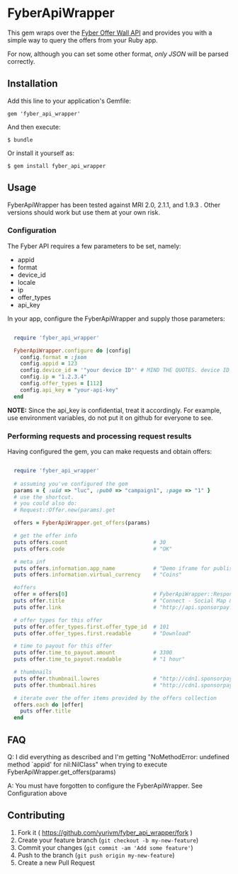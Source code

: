 # FyberApiWrapper

This gem wraps over the [Fyber Offer Wall API](http://developer.fyber.com/content/ios/offer-wall/offer-api/ "Fyber Offer Wall API") and provides you with a simple way to query the offers from your Ruby app.

For now, although you can set some other format, *only JSON* will be parsed correctly.

## Installation

Add this line to your application's Gemfile:

    gem 'fyber_api_wrapper'

And then execute:

    $ bundle

Or install it yourself as:

    $ gem install fyber_api_wrapper

## Usage

FyberApiWrapper has been tested against MRI 2.0, 2.1.1, and 1.9.3 . Other versions should work but use them at your own risk.

### Configuration

The Fyber API requires a few parameters to be set, namely:
  * appid
  * format
  * device_id
  * locale
  * ip
  * offer_types
  * api_key

In your app, configure the FyberApiWrapper and supply those parameters:

```ruby

  require 'fyber_api_wrapper'

  FyberApiWrapper.configure do |config|
    config.format = :json
    config.appid = 123
    config.device_id = '"your device ID"' # MIND THE QUOTES. device ID has quotes.
    config.ip = "1.2.3.4"
    config.offer_types = [112]
    config.api_key = "your-api-key"
  end

```
**NOTE:** Since the api_key is confidential, treat it accordingly. For example, use environment variables, do not put it on github for everyone to see.

### Performing requests and processing request results

Having configured the gem, you can make requests and obtain offers:

```ruby

  require 'fyber_api_wrapper'
  
  # assuming you've configured the gem
  params = { :uid => "luc", :pub0 => "campaign1", :page => "1" }
  # use the shortcut. 
  # you could also do:
  # Request::Offer.new(params).get

  offers = FyberApiWrapper.get_offers(params)

  # get the offer info
  puts offers.count                           # 30
  puts offers.code                            # "OK"

  # meta inf
  puts offers.information.app_name            # "Demo iframe for publisher - do not touch"
  puts offers.information.virtual_currency    # "Coins"

  #offers 
  offer = offers[0]                           # FyberApiWrapper::Response::Offer
  puts offer.title                            # "Connect - Social Map & Address Book"
  puts offer.link                             # "http://api.sponsorpay.com/bd744b22cc10f7a3b13d5d661cbd9ba5/fb707b4efdaa5b5f/mobile/DE/157/offers/275789"

  # offer types for this offer
  puts offer.offer_types.first.offer_type_id  # 101
  puts offer.offer_types.first.readable       # "Download"

  # time to payout for this offer
  puts offer.time_to_payout.amount            # 3300
  puts offer.time_to_payout.readable          # "1 hour"

  # thumbnails
  puts offer.thumbnail.lowres                 # "http://cdn1.sponsorpay.com/app_icons/20264/small_mobile_icon.png"
  puts offer.thumbnail.hires                  # "http://cdn1.sponsorpay.com/app_icons/20264/big_mobile_icon.png"

  # iterate over the offer items provided by the offers collection
  offers.each do |offer|
    puts offer.title
  end

```


## FAQ

Q: I did everything as described and I'm getting "NoMethodError: undefined method `appid' for nil:NilClass" when trying to execute FyberApiWrapper.get_offers(params)

A: You must have forgotten to configure the FyberApiWrapper. See Configuration above

## Contributing

1. Fork it ( https://github.com/yurivm/fyber_api_wrapper/fork )
2. Create your feature branch (`git checkout -b my-new-feature`)
3. Commit your changes (`git commit -am 'Add some feature'`)
4. Push to the branch (`git push origin my-new-feature`)
5. Create a new Pull Request
